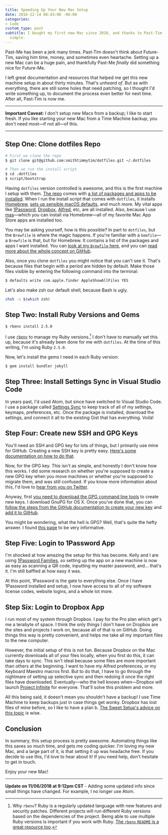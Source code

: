 ```yaml
---
title: Speeding Up Your New Mac Setup
date: 2016-12-14 08:43:00 -06:00
categories:
- Code
custom_type: post
subtitle: I bought my first new Mac since 2010, and thanks to Past-Tim, it was pretty
  simple.
---
```


Past-Me has been a jerk many times. Past-Tim doesn't think about Future-Tim, saving him time, money, and sometimes even heartache. Setting up a new Mac can be a huge pain, and thankfully Past-Me *finally* did something nice for Future-Me.

I left great documentation and resources that helped me get this new machine setup in about thirty minutes. That's *unheard of*. But as with everything, there are still some holes that need patching, so I thought I'd write something up, to document the process even better for next time. After all, Past-Tim is now me.

---

**Important Caveat:** I don't setup new Macs from a backup; I like to start fresh. If you like starting your new Mac from a Time Machine backup, you don't need most—if not all—of this.

---

## Step One: Clone dotfiles Repo

```sh
# First we clone the repo
$ git clone git@github.com:smithtimmytim/dotfiles.git ~/.dotfiles

# Then we run the install script
$ cd .dotfiles
$ script/bootstrap
```

Having `dotfiles` version controlled is awesome, and this is the first machine I setup with them. [The repo](https://github.com/smithtimmytim/dotfiles) comes with [a list of packages and apps to be installed](https://github.com/smithtimmytim/dotfiles/blob/master/Brewfile). When I run the install script that comes with `dotfiles`, it installs [Homebrew](http://brew.sh/), [sets up sensible macOS defaults](https://github.com/smithtimmytim/dotfiles/blob/master/macos/set-defaults.sh), and much more. My vital apps like [1Password](https://1password.com/), [Dropbox](https://www.dropbox.com), [Alfred](https://www.alfredapp.com/), etc, are all installed. Also, because I use [mas](https://github.com/mas-cli/mas)—which you can install via Homebrew—all of my favorite Mac App Store apps are installed too.

You may be asking yourself, how is this possible? In part to `dotfiles`, but the `Brewfile` is where the magic happens. If you're familiar with a `Gemfile`—a `Brewfile` is that, but for Homebrew. It contains a list of the packages and apps I want installed. You can [look at my `Brewfile` here](https://github.com/smithtimmytim/dotfiles/blob/master/Brewfile), and you can [read more about the whole concept on GitHub](https://github.com/Homebrew/homebrew-bundle).

Also, once you clone `dotfiles` you might notice that you can't see it. That's because files that begin with a period are hidden by default. Make those files visible by entering the following command into the terminal:

```sh
$ defaults write com.apple.finder AppleShowAllFiles YES
```

Let's also make zsh our default shell, because Bash is ugly.

```sh
chsh -s $(which zsh)
```

## Step Two: Install Ruby Versions and Gems

```sh
$ rbenv install 2.5.0
```

I use [`rbenv`](https://github.com/rbenv/rbenv) to manage my Ruby versions.[^whyrbenv] I don't have to manually set this up, because it's already been done for me with `dotfiles`. At the time of this writing, I'm using Ruby `2.5.0`.

[^whyrbenv]: Why `rbenv`? Ruby is a regularly updated language with new features and security patches. Different projects will run different Ruby versions based on the dependencies of the project. Being able to use multiple Ruby versions is important if you work with Ruby. [The `rbenv` `README` is a great resource too](https://github.com/rbenv/rbenv/blob/master/README.md).

Now, let's install the gems I need in each Ruby version:

```sh
$ gem install bundler jekyll
```



## Step Three: Install Settings Sync in Visual Studio Code

In years past, I'd used Atom, but since have switched to Visual Studio Code. I use a package called [Settings Sync](https://marketplace.visualstudio.com/items?itemName=Shan.code-settings-sync) to keep track of all of my settings, keymaps, preferences, etc. Once the package is installed, download the settings, and connect it all to the existing Gist that has everything. Voilà!

## Step Four: Create new SSH and GPG Keys

You'll need an SSH and GPG key for lots of things, but I primarily use mine for GitHub. Creating a new SSH key is pretty easy. [Here's some documentation on how to do that](https://help.github.com/articles/generating-a-new-ssh-key-and-adding-it-to-the-ssh-agent/).

Now, for the GPG key. This isn't as simple, and honestly I don't know how this works. I did some research on whether you're supposed to create a new GPG key when you move machines or whether you're supposed to migrate them, and was still confused. If you know more information about this, I'd love to [hear from you on Twitter](https://twitter.com/smithtimmytim).

Anyway, first [you need to download the GPG command line tools](https://www.gnupg.org/download/) to create new keys. I download GnuPG for OS X. Once you've done that, you can [follow the steps from the GitHub documentation to create your new key](https://help.github.com/articles/generating-a-new-gpg-key/) and [add it to GitHub](https://help.github.com/articles/adding-a-new-gpg-key-to-your-github-account/).

You might be wondering, what the hell is GPG? Well, that's quite the hefty answer. I found [this page](https://www.gnupg.org/) to be very informative.

## Step Five: Login to 1Password App

I'm shocked at how amazing the setup for this has become. Kelly and I are using [1Password Families](https://1password.com/families/), so setting up the app on a new machine is now as easy as scanning a QR code, inputting my master password, and… that's it. I'm still baffled at how easy it was.

At this point, 1Password is the gate to everything else. Once I have 1Password installed and setup, I now have access to all of my software license codes, website logins, and a whole lot more.

## Step Six: Login to Dropbox App

I run most of my system through Dropbox. I pay for the Pro plan which get's me a terabyte of space. I think the only things I don't have on Dropbox are the sites and projects I work on, because all of that is on GitHub. Doing things this way is pretty convenient, and helps me take all my important files to the new computer.

However, the initial setup of this is not fun. Because Dropbox on the Mac currently downloads all of your files locally, when you first do this, it can take days to sync. This isn't ideal because some files are more important than others at the beginning. I want to have my Alfred preferences, or my Keyboard Maestro macros first. But to do that, I have to go through the nightmare of setting up selective sync and then redoing it once the right files have downloaded. Eventually—who the hell knows when—Dropbox will launch [Project Infinite](https://blogs.dropbox.com/business/2016/04/announcing-project-infinite/) for everyone. That'll solve this problem and more.

All this being said, it doesn't mean you shouldn't have a backup! I use Time Machine to keep backups just in case things get wonky. Dropbox has lost files of mine before, so I like to have a plan b. [The Sweet Setup's advice on this topic](http://thesweetsetup.com/articles/backing-up-your-computer/) is wise.

## Conclusion

In summary, this setup process is pretty awesome. Automating things like this saves so much time, and gets me coding quicker. I'm loving my new Mac, and a large part of it, is that setting it up was headache free. If you decide to use this, I'd love to hear about it! If you need help, don't hesitate to get in touch.

Enjoy your new Mac!

---

**Update on 11/06/2018 at 9:12pm CST** - Adding some updated info since small things have changed. For example, I no longer use Atom.
